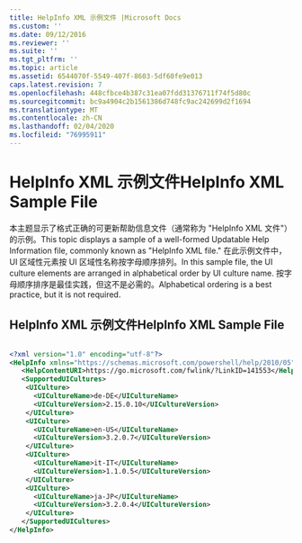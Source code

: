 ```yaml
---
title: HelpInfo XML 示例文件 |Microsoft Docs
ms.custom: ''
ms.date: 09/12/2016
ms.reviewer: ''
ms.suite: ''
ms.tgt_pltfrm: ''
ms.topic: article
ms.assetid: 6544070f-5549-407f-8603-5df60fe9e013
caps.latest.revision: 7
ms.openlocfilehash: 448cfbce4b387c31ea07fdd31376711f74f5d80c
ms.sourcegitcommit: bc9a4904c2b1561386d748fc9ac242699d2f1694
ms.translationtype: MT
ms.contentlocale: zh-CN
ms.lasthandoff: 02/04/2020
ms.locfileid: "76995911"
---
```

# <a name="helpinfo-xml-sample-file"></a><span data-ttu-id="07930-102">HelpInfo XML 示例文件</span><span class="sxs-lookup"><span data-stu-id="07930-102">HelpInfo XML Sample File</span></span>

<span data-ttu-id="07930-103">本主题显示了格式正确的可更新帮助信息文件（通常称为 "HelpInfo XML 文件"）的示例。</span><span class="sxs-lookup"><span data-stu-id="07930-103">This topic displays a sample of a well-formed Updatable Help Information file, commonly known as "HelpInfo XML file."</span></span> <span data-ttu-id="07930-104">在此示例文件中，UI 区域性元素按 UI 区域性名称按字母顺序排列。</span><span class="sxs-lookup"><span data-stu-id="07930-104">In this sample file, the UI culture elements are arranged in alphabetical order by UI culture name.</span></span> <span data-ttu-id="07930-105">按字母顺序排序是最佳实践，但这不是必需的。</span><span class="sxs-lookup"><span data-stu-id="07930-105">Alphabetical ordering is a best practice, but it is not required.</span></span>

## <a name="helpinfo-xml-sample-file"></a><span data-ttu-id="07930-106">HelpInfo XML 示例文件</span><span class="sxs-lookup"><span data-stu-id="07930-106">HelpInfo XML Sample File</span></span>

```xml

<?xml version="1.0" encoding="utf-8"?>
<HelpInfo xmlns="https://schemas.microsoft.com/powershell/help/2010/05">
   <HelpContentURI>https://go.microsoft.com/fwlink/?LinkID=141553</HelpContentURI>
   <SupportedUICultures>
    <UICulture>
      <UICultureName>de-DE</UICultureName>
      <UICultureVersion>2.15.0.10</UICultureVersion>
    </UICulture>
    <UICulture>
      <UICultureName>en-US</UICultureName>
      <UICultureVersion>3.2.0.7</UICultureVersion>
    </UICulture>
    <UICulture>
      <UICultureName>it-IT</UICultureName>
      <UICultureVersion>1.1.0.5</UICultureVersion>
    </UICulture>
    <UICulture>
      <UICultureName>ja-JP</UICultureName>
      <UICultureVersion>3.2.0.4</UICultureVersion>
    </UICulture>
   </SupportedUICultures>
</HelpInfo>

```